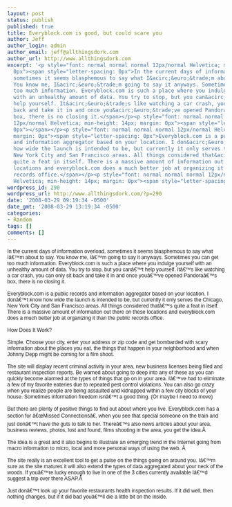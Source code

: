 ```yaml
---
layout: post
status: publish
published: true
title: Everyblock.com is good, but could scare you
author: Jeff
author_login: admin
author_email: jeff@allthingsdork.com
author_url: http://www.allthingsdork.com
excerpt: '<p style="font: normal normal normal 12px/normal Helvetica; margin:
  0px"><span style="letter-spacing: 0px">In the current days of information overload,
  sometimes it seems blasphemous to say what I&acirc;&euro;&trade;m about to say.
  You know me, I&acirc;&euro;&trade;m going to say it anyways. Sometimes you can get
  too much information. Everyblock.com is such a place where you indulge yourself
  with an unhealthy amount of data. You try to stop, but you can&acirc;&euro;&trade;t
  help yourself. It&acirc;&euro;&trade;s like watching a car crash, you can only sit
  back and take it in and once you&acirc;&euro;&trade;ve opened Pandora&acirc;&euro;&trade;s
  box, there is no closing it.</span></p><p style="font: normal normal normal
  12px/normal Helvetica; min-height: 14px; margin: 0px"><span style="letter-spacing:
  0px"></span></p><p style="font: normal normal normal 12px/normal Helvetica;
  margin: 0px"><span style="letter-spacing: 0px">Everyblock.com is a public records
  and information aggregator based on your location. I don&acirc;&euro;&trade;t know
  how wide the launch is intended to be, but currently it only serves the Chicago,
  New York City and San Francisco areas. All things considered that&acirc;&euro;&trade;s
  quite a feat in itself. There is a massive amount of information out there on these
  locations and everyblock.com does a much better job at organizing it than the public
  records office.</span></p><p style="font: normal normal normal 12px/normal
  Helvetica; min-height: 14px; margin: 0px"><span style="letter-spacing: 0px"></span>'
wordpress_id: 290
wordpress_url: http://www.allthingsdork.com/?p=290
date: '2008-03-29 09:19:34 -0500'
date_gmt: '2008-03-29 13:19:34 -0500'
categories:
- Random
tags: []
comments: []
---
```

<p style="font: normal normal normal 12px/normal Helvetica; margin: 0px"><span style="letter-spacing: 0px">In the current days of information overload, sometimes it seems blasphemous to say what I&acirc;&euro;&trade;m about to say. You know me, I&acirc;&euro;&trade;m going to say it anyways. Sometimes you can get too much information. Everyblock.com is such a place where you indulge yourself with an unhealthy amount of data. You try to stop, but you can&acirc;&euro;&trade;t help yourself. It&acirc;&euro;&trade;s like watching a car crash, you can only sit back and take it in and once you&acirc;&euro;&trade;ve opened Pandora&acirc;&euro;&trade;s box, there is no closing it.</span></p>
<p style="font: normal normal normal 12px/normal Helvetica; min-height: 14px; margin: 0px"><span style="letter-spacing: 0px"></span></p>
<p style="font: normal normal normal 12px/normal Helvetica; margin: 0px"><span style="letter-spacing: 0px">Everyblock.com is a public records and information aggregator based on your location. I don&acirc;&euro;&trade;t know how wide the launch is intended to be, but currently it only serves the Chicago, New York City and San Francisco areas. All things considered that&acirc;&euro;&trade;s quite a feat in itself. There is a massive amount of information out there on these locations and everyblock.com does a much better job at organizing it than the public records office.</span></p>
<p style="font: normal normal normal 12px/normal Helvetica; min-height: 14px; margin: 0px"><span style="letter-spacing: 0px"></span><a id="more"></a><a id="more-290"></a></p>
<p style="font: normal normal normal 12px/normal Helvetica; margin: 0px"><span style="letter-spacing: 0px">How Does It Work?</span></p>
<p style="font: normal normal normal 12px/normal Helvetica; min-height: 14px; margin: 0px"><span style="letter-spacing: 0px"></span></p>
<p style="font: normal normal normal 12px/normal Helvetica; margin: 0px"><span style="letter-spacing: 0px">Simple. Choose your city, enter your address or zip code and get bombarded with scary information about the places you eat, the things that happen in your neighborhood and when Johnny Depp might be coming for a film shoot.</span></p>
<p style="font: normal normal normal 12px/normal Helvetica; min-height: 14px; margin: 0px"><span style="letter-spacing: 0px"></span></p>
<p style="font: normal normal normal 12px/normal Helvetica; margin: 0px"><span style="letter-spacing: 0px">The site will display recent criminal activity in your area, new business licenses being filed and restaurant inspection reports. Be warned about going to deep into any of these as you can quickly become alarmed at the types of things that go on in your area. I&acirc;&euro;&trade;ve had to eliminate a few of my favorite eateries due to repeated pest control violations. You can also go crazy when you realize people are being assaulted and kidnapped within a few city blocks of your house. Sometimes information freedom isn&acirc;&euro;&trade;t a good thing. (Or maybe I need to move)</span></p>
<p style="font: normal normal normal 12px/normal Helvetica; min-height: 14px; margin: 0px"><span style="letter-spacing: 0px"></span></p>
<p style="font: normal normal normal 12px/normal Helvetica; margin: 0px"><span style="letter-spacing: 0px">But there are plenty of positive things to find out about where you live. Everyblock.com has a section for &acirc;&euro;&oelig;Missed Connections&acirc;&euro;, when you see that special someone on the train and just don&acirc;&euro;&trade;t have the guts to talk to her. There&acirc;&euro;&trade;s also news articles about your area, business reviews, photos, lost and found, films shooting in the area, you get the idea.&Acirc;&nbsp;</span></p>
<p style="font: normal normal normal 12px/normal Helvetica; min-height: 14px; margin: 0px"><span style="letter-spacing: 0px"></span></p>
<p style="font: normal normal normal 12px/normal Helvetica; margin: 0px"><span style="letter-spacing: 0px">The idea is a great and it also begins to illustrate an emerging trend in the Internet going from macro information to micro, local and more personal ways of using the web. &Acirc;&nbsp;</span></p>
<p style="font: normal normal normal 12px/normal Helvetica; min-height: 14px; margin: 0px"><span style="letter-spacing: 0px"></span></p>
<p style="font: normal normal normal 12px/normal Helvetica; margin: 0px"><span style="letter-spacing: 0px">The site really is an excellent tool to get a pulse on the things going on around you. I&acirc;&euro;&trade;m sure as the site matures it will also extend the types of data aggregated about your neck of the woods. If you&acirc;&euro;&trade;re lucky enough to live in one of the 3 cities currently available I&acirc;&euro;&trade;d suggest a trip over there ASAP.&Acirc;&nbsp;</span></p>
<p style="font: normal normal normal 12px/normal Helvetica; min-height: 14px; margin: 0px"><span style="letter-spacing: 0px"></span></p>
<p style="font: normal normal normal 12px/normal Helvetica; margin: 0px"><span style="letter-spacing: 0px">Just don&acirc;&euro;&trade;t look up your favorite restaurants health inspection results. If it did well, then nothing changes, but if it did bad you&acirc;&euro;&trade;ll die a little bit on the inside.</span></p>
<p style="font: normal normal normal 12px/normal Helvetica; min-height: 14px; margin: 0px"><span style="letter-spacing: 0px"></span></p></p>
